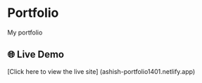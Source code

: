 # Portfolio
My portfolio
## 🌐 Live Demo
[Click here to view the live site] (ashish-portfolio1401.netlify.app)
